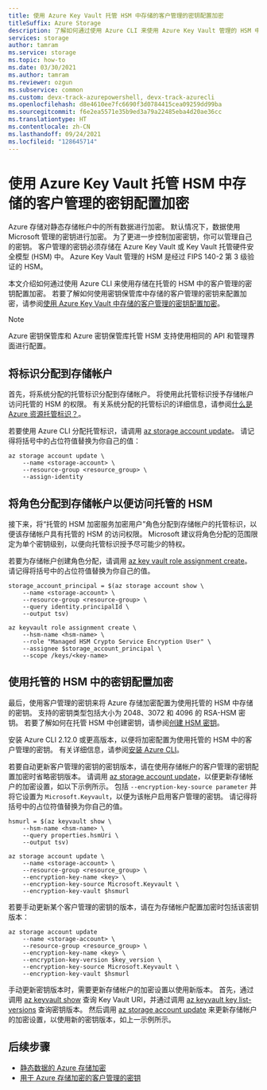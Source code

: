 ```yaml
---
title: 使用 Azure Key Vault 托管 HSM 中存储的客户管理的密钥配置加密
titleSuffix: Azure Storage
description: 了解如何通过使用 Azure CLI 来使用 Azure Key Vault 管理的 HSM 中存储的客户管理的密钥配置 Azure 存储加密。
services: storage
author: tamram
ms.service: storage
ms.topic: how-to
ms.date: 03/30/2021
ms.author: tamram
ms.reviewer: ozgun
ms.subservice: common
ms.custom: devx-track-azurepowershell, devx-track-azurecli
ms.openlocfilehash: d8e4610ee7fc6690f3d0784415cea09259dd99ba
ms.sourcegitcommit: f6e2ea5571e35b9ed3a79a22485eba4d20ae36cc
ms.translationtype: HT
ms.contentlocale: zh-CN
ms.lasthandoff: 09/24/2021
ms.locfileid: "128645714"
---
```

# <a name="configure-encryption-with-customer-managed-keys-stored-in-azure-key-vault-managed-hsm"></a>使用 Azure Key Vault 托管 HSM 中存储的客户管理的密钥配置加密

Azure 存储对静态存储帐户中的所有数据进行加密。 默认情况下，数据使用 Microsoft 管理的密钥进行加密。 为了更进一步控制加密密钥，你可以管理自己的密钥。 客户管理的密钥必须存储在 Azure Key Vault 或 Key Vault 托管硬件安全模型 (HSM) 中。 Azure Key Vault 管理的 HSM 是经过 FIPS 140-2 第 3 级验证的 HSM。

本文介绍如何通过使用 Azure CLI 来使用存储在托管的 HSM 中的客户管理的密钥配置加密。 若要了解如何使用密钥保管库中存储的客户管理的密钥来配置加密，请参阅[使用 Azure Key Vault 中存储的客户管理的密钥配置加密](customer-managed-keys-configure-key-vault.md)。

> [!NOTE]
> Azure 密钥保管库和 Azure 密钥保管库托管 HSM 支持使用相同的 API 和管理界面进行配置。

## <a name="assign-an-identity-to-the-storage-account"></a>将标识分配到存储帐户

首先，将系统分配的托管标识分配到存储帐户。 将使用此托管标识授予存储帐户访问托管的 HSM 的权限。 有关系统分配的托管标识的详细信息，请参阅[什么是 Azure 资源托管标识？](../../active-directory/managed-identities-azure-resources/overview.md)。

若要使用 Azure CLI 分配托管标识，请调用 [az storage account update](/cli/azure/storage/account#az_storage_account_update)。 请记得将括号中的占位符值替换为你自己的值：

```azurecli
az storage account update \
    --name <storage-account> \
    --resource-group <resource_group> \
    --assign-identity
```

## <a name="assign-a-role-to-the-storage-account-for-access-to-the-managed-hsm"></a>将角色分配到存储帐户以便访问托管的 HSM

接下来，将“托管的 HSM 加密服务加密用户”角色分配到存储帐户的托管标识，以便该存储帐户具有托管的 HSM 的访问权限。 Microsoft 建议将角色分配的范围限定为单个密钥级别，以便向托管标识授予尽可能少的特权。

若要为存储帐户创建角色分配，请调用 [az key vault role assignment create](/cli/azure/role/assignment#az_role_assignment_create)。 请记得将括号中的占位符值替换为你自己的值。

```azurecli
storage_account_principal = $(az storage account show \
    --name <storage-account> \
    --resource-group <resource-group> \
    --query identity.principalId \
    --output tsv)

az keyvault role assignment create \
    --hsm-name <hsm-name> \
    --role "Managed HSM Crypto Service Encryption User" \
    --assignee $storage_account_principal \
    --scope /keys/<key-name>
```

## <a name="configure-encryption-with-a-key-in-the-managed-hsm"></a>使用托管的 HSM 中的密钥配置加密

最后，使用客户管理的密钥来将 Azure 存储加密配置为使用托管的 HSM 中存储的密钥。 支持的密钥类型包括大小为 2048、3072 和 4096 的 RSA-HSM 密钥。 若要了解如何在托管 HSM 中创建密钥，请参阅[创建 HSM 密钥](../../key-vault/managed-hsm/key-management.md#create-an-hsm-key)。

安装 Azure CLI 2.12.0 或更高版本，以便将加密配置为使用托管的 HSM 中的客户管理的密钥。 有关详细信息，请参阅[安装 Azure CLI](/cli/azure/install-azure-cli)。

若要自动更新客户管理的密钥的密钥版本，请在使用存储帐户的客户管理的密钥配置加密时省略密钥版本。 请调用 [az storage account update](/cli/azure/storage/account#az_storage_account_update)，以便更新存储帐户的加密设置，如以下示例所示。 包括 `--encryption-key-source parameter` 并将它设置为 `Microsoft.Keyvault`，以便为该帐户启用客户管理的密钥。 请记得将括号中的占位符值替换为你自己的值。

```azurecli
hsmurl = $(az keyvault show \
    --hsm-name <hsm-name> \
    --query properties.hsmUri \
    --output tsv)

az storage account update \
    --name <storage-account> \
    --resource-group <resource_group> \
    --encryption-key-name <key> \
    --encryption-key-source Microsoft.Keyvault \
    --encryption-key-vault $hsmurl
```

若要手动更新某个客户管理的密钥的版本，请在为存储帐户配置加密时包括该密钥版本：

```azurecli-interactive
az storage account update
    --name <storage-account> \
    --resource-group <resource_group> \
    --encryption-key-name <key> \
    --encryption-key-version $key_version \
    --encryption-key-source Microsoft.Keyvault \
    --encryption-key-vault $hsmurl
```

手动更新密钥版本时，需要更新存储帐户的加密设置以使用新版本。 首先，通过调用 [az keyvault show](/cli/azure/keyvault#az_keyvault_show) 查询 Key Vault URI，并通过调用 [az keyvault key list-versions](/cli/azure/keyvault/key#az_keyvault_key_list_versions) 查询密钥版本。 然后调用 [az storage account update](/cli/azure/storage/account#az_storage_account_update) 来更新存储帐户的加密设置，以使用新的密钥版本，如上一示例所示。

## <a name="next-steps"></a>后续步骤

- [静态数据的 Azure 存储加密](storage-service-encryption.md)
- [用于 Azure 存储加密的客户管理的密钥](customer-managed-keys-overview.md)
